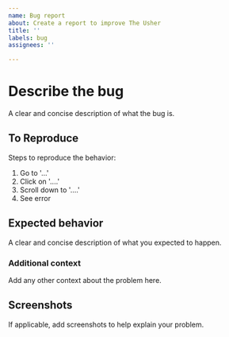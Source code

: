 ```yaml
---
name: Bug report
about: Create a report to improve The Usher
title: ''
labels: bug
assignees: ''

---
```


# Describe the bug
A clear and concise description of what the bug is.

## To Reproduce
Steps to reproduce the behavior:
1. Go to '...'
2. Click on '....'
3. Scroll down to '....'
4. See error

## Expected behavior
A clear and concise description of what you expected to happen.

### Additional context
Add any other context about the problem here.

## Screenshots
If applicable, add screenshots to help explain your problem.
